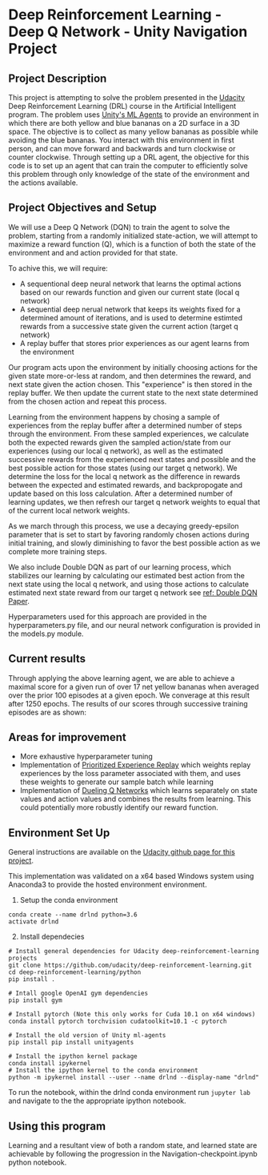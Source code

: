 # Deep Reinforcement Learning - Deep Q Network - Unity Navigation Project

## Project Description

This project is attempting to solve the problem presented in the [Udacity](https://www.udacity.com/) Deep Reinforcement Learning (DRL) course in the Artificial Intelligent program.  The problem uses [Unity's ML Agents](https://github.com/Unity-Technologies/ml-agents/blob/master/) to provide an environment in which there are both yellow and blue bananas on a 2D surface in a 3D space.  The objective is to collect as many yellow bananas as possible while avoiding the blue bananas.  You interact with this environment in first person, and can move forward and backwards and turn clockwise or counter clockwise.  Through setting up a DRL agent, the objective for this code is to set up an agent that can train the computer to efficiently solve this problem through only knowledge of the state of the environment and the actions available.

## Project Objectives and Setup

We will use a Deep Q Network (DQN) to train the agent to solve the problem, starting from a randomly initialized state-action, we will attempt to maximize a reward function (Q), which is a function of both the state of the environment and and action provided for that state.

To achive this, we will require:
- A sequentional deep neural network that learns the optimal actions based on our rewards function and given our current state (local q network)
- A sequential deep nerual network that keeps its weights fixed for a determined amount of iterations, and is used to determine estimted rewards from a successive state given the current action (target q network)
- A replay buffer that stores prior experiences as our agent learns from the environment

Our program acts upon the environment by initially choosing actions for the given state more-or-less at random, and then determines the reward, and next state given the action chosen.  This "experience" is then stored in the replay buffer.  We then update the current state to the next state determined from the chosen action and repeat this process.

Learning from the environment happens by chosing a sample of experiences from the replay buffer after a determined number of steps through the environment.  From these sampled experiences, we calculate both the expected rewards given the sampled action/state from our experiences (using our local q network), as well as the estimated successive rewards from the experienced next states and possible and the best possible action for those states (using our target q network).  We determine the loss for the local q network as the difference in rewards between the expected and estimated rewards, and backpropogate and update based on this loss calculation.  After a determined number of learning updates, we then refresh our target q network weights to equal that of the current local network weights.

As we march through this process, we use a decaying greedy-epsilon parameter that is set to start by favoring randomly chosen actions during initial training, and slowly diminishing to favor the best possible action as we complete more training steps. 

We also include Double DQN as part of our learning process, which stabilizes our learning by calculating our estimated best action from the next state using the local q network, and using those actions to calculate estimated next state reward from our target q network see [ref: Double DQN Paper](https://arxiv.org/abs/1509.06461).

Hyperparameters used for this approach are provided in the hyperparameters.py file, and our neural network configuration is provided in the models.py module.

## Current results

Through applying the above learning agent, we are able to achieve a maximal score for a given run of over 17 net yellow bananas when averaged over the prior 100 episodes at a given epoch.  We converage at this result after 1250 epochs.  The results of our scores through successive training episodes are as shown:

## Areas for improvement

- More exhaustive hyperparameter tuning
- Implementation of [Prioritized Experience Replay](https://arxiv.org/abs/1511.05952) which weights replay experiences by the loss parameter associated with them, and uses these weights to generate our sample batch while learning
- Implementation of [Dueling Q Networks](https://arxiv.org/abs/1511.06581) which learns separately on state values and action values and combines the results from learning.  This could potentially more robustly identify our reward function.



## Environment Set Up

General instructions are available on the [Udacity github page for this project](https://github.com/udacity/deep-reinforcement-learning/tree/master/p1_navigation).

This implementation was validated on a x64 based Windows system using Anaconda3 to provide the hosted environment environment.

1. Setup the conda environment
```
conda create --name drlnd python=3.6 
activate drlnd
```
2. Install dependecies
```
# Install general dependencies for Udacity deep-reinforcement-learning projects
git clone https://github.com/udacity/deep-reinforcement-learning.git
cd deep-reinforcement-learning/python
pip install .

# Intall google OpenAI gym dependencies
pip install gym

# Install pytorch (Note this only works for Cuda 10.1 on x64 windows)
conda install pytorch torchvision cudatoolkit=10.1 -c pytorch

# Install the old version of Unity ml-agents
pip install pip install unityagents

# Install the ipython kernel package
conda install ipykernel
# Install the ipython kernel to the conda environment
python -m ipykernel install --user --name drlnd --display-name "drlnd"
```

To run the notebook, within the drlnd conda environment run `jupyter lab` and navigate to the the appropriate ipython notebook.


## Using this program

Learning and a resultant view of both a random state, and learned state are achievable by following the progression in the Navigation-checkpoint.ipynb python notebook.
